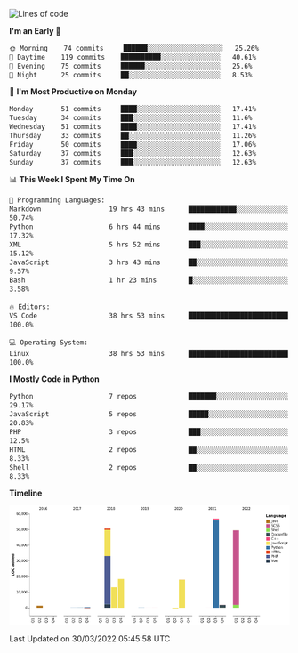 <!--START_SECTION:waka-->
![Lines of code](https://img.shields.io/badge/From%20Hello%20World%20I%27ve%20Written-210%20Thousand%20lines%20of%20code-blue)

**I'm an Early 🐤** 

```text
🌞 Morning    74 commits     ██████░░░░░░░░░░░░░░░░░░░   25.26% 
🌆 Daytime    119 commits    ██████████░░░░░░░░░░░░░░░   40.61% 
🌃 Evening    75 commits     ██████░░░░░░░░░░░░░░░░░░░   25.6% 
🌙 Night      25 commits     ██░░░░░░░░░░░░░░░░░░░░░░░   8.53%

```
📅 **I'm Most Productive on Monday** 

```text
Monday       51 commits     ████░░░░░░░░░░░░░░░░░░░░░   17.41% 
Tuesday      34 commits     ███░░░░░░░░░░░░░░░░░░░░░░   11.6% 
Wednesday    51 commits     ████░░░░░░░░░░░░░░░░░░░░░   17.41% 
Thursday     33 commits     ██░░░░░░░░░░░░░░░░░░░░░░░   11.26% 
Friday       50 commits     ████░░░░░░░░░░░░░░░░░░░░░   17.06% 
Saturday     37 commits     ███░░░░░░░░░░░░░░░░░░░░░░   12.63% 
Sunday       37 commits     ███░░░░░░░░░░░░░░░░░░░░░░   12.63%

```


📊 **This Week I Spent My Time On** 

```text
💬 Programming Languages: 
Markdown                 19 hrs 43 mins      ████████████░░░░░░░░░░░░░   50.74% 
Python                   6 hrs 44 mins       ████░░░░░░░░░░░░░░░░░░░░░   17.32% 
XML                      5 hrs 52 mins       ███░░░░░░░░░░░░░░░░░░░░░░   15.12% 
JavaScript               3 hrs 43 mins       ██░░░░░░░░░░░░░░░░░░░░░░░   9.57% 
Bash                     1 hr 23 mins        █░░░░░░░░░░░░░░░░░░░░░░░░   3.58%

🔥 Editors: 
VS Code                  38 hrs 53 mins      █████████████████████████   100.0%

💻 Operating System: 
Linux                    38 hrs 53 mins      █████████████████████████   100.0%

```

**I Mostly Code in Python** 

```text
Python                   7 repos             ███████░░░░░░░░░░░░░░░░░░   29.17% 
JavaScript               5 repos             █████░░░░░░░░░░░░░░░░░░░░   20.83% 
PHP                      3 repos             ███░░░░░░░░░░░░░░░░░░░░░░   12.5% 
HTML                     2 repos             ██░░░░░░░░░░░░░░░░░░░░░░░   8.33% 
Shell                    2 repos             ██░░░░░░░░░░░░░░░░░░░░░░░   8.33%

```


**Timeline**

![Chart not found](https://raw.githubusercontent.com/telesoho/telesoho/master/charts/bar_graph.png) 


 Last Updated on 30/03/2022 05:45:58 UTC
<!--END_SECTION:waka-->


<!--
**telesoho/telesoho** is a ✨ _special_ ✨ repository because its `README.md` (this file) appears on your GitHub profile.

Here are some ideas to get you started:

- 🔭 I’m currently working on ...
- 🌱 I’m currently learning ...
- 👯 I’m looking to collaborate on ...
- 🤔 I’m looking for help with ...
- 💬 Ask me about ...
- 📫 How to reach me: ...
- 😄 Pronouns: ...
- ⚡ Fun fact: ...
-->
